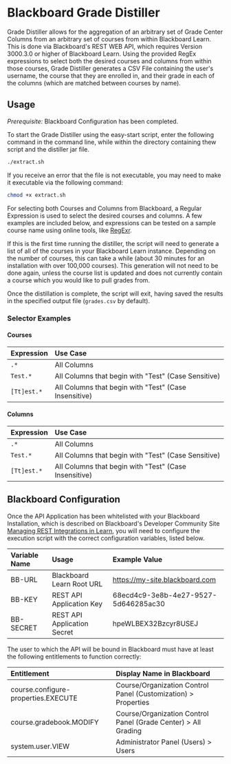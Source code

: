 Blackboard Grade Distiller
==========================

Grade Distiller allows for the aggregation of an arbitrary set of Grade Center Columns from an arbitrary set of courses
from within Blackboard Learn. This is done via Blackboard's REST WEB API, which requires Version 3000.3.0 or higher of
Blackboard Learn. Using the provided RegEx expressions to select both the desired courses and columns from within those
courses, Grade Distiller generates a CSV File containing the user's username, the course that they are enrolled in, and
their grade in each of the columns (which are matched between courses by name).

## Usage
_Prerequisite:_ Blackboard Configuration has been completed.

To start the Grade Distiller using the easy-start script, enter the following command in the command line, while within
the directory containing thew script and the distiller jar file.

```bash
./extract.sh
```

If you receive an error that the file is not executable, you may need to make it executable via the following command:
```bash
chmod +x extract.sh
```

For selecting both Courses and Columns from Blackboard, a Regular Expression is used to select the desired courses and
columns. A few examples are included below, and expressions can be tested on a sample course name using online tools,
like [RegExr](https://regexr.com).

If this is the first time running the distiller, the script will need to generate a list of all of the courses in your
Blackboard Learn instance. Depending on the number of courses, this can take a while (about 30 minutes for an
installation with over 100,000 courses). This generation will not need to be done again, unless the course list is
updated and does not currently contain a course which you would like to pull grades from.

Once the distillation is complete, the script will exit, having saved the results in the specified output file
(`grades.csv` by default).

### Selector Examples
#### Courses
| Expression     | Use Case                                               |
| :------------- | :----------------------------------------------------- |
| `.*`           | All Columns                                            |
| `Test.*`       | All Columns that begin with "Test" (Case Sensitive)    |
| `[Tt]est.*`    | All Columns that begin with "Test" (Case Insensitive)  |

#### Columns
| Expression     | Use Case                                               |
| :------------- | :----------------------------------------------------- |
| `.*`           | All Columns                                            |
| `Test.*`       | All Columns that begin with "Test" (Case Sensitive)    |
| `[Tt]est.*`    | All Columns that begin with "Test" (Case Insensitive)  |


## Blackboard Configuration
Once the API Application has been whitelisted with your Blackboard Installation, which is described on Blackboard's
Developer Community Site [Managing REST Integrations in Learn](https://community.blackboard.com/docs/DOC-1580-managing-rest-integrations-in-learn-the-rest-integrations-tool-for-system-administrators), you will need to configure the execution script with the correct configuration variables, listed below.

| Variable Name  | Usage                       | Example Value                        |
| :------------- | :-------------------------- | :----------------------------------- |
| BB-URL         | Blackboard Learn Root URL   | https://my-site.blackboard.com       |
| BB-KEY         | REST API Application Key    | 68ecd4c9-3e8b-4e27-9527-5d646285ac30 |
| BB-SECRET      | REST API Application Secret | hpeWLBEX32Bzcyr8USEJ                 |

The user to which the API will be bound in Blackboard must have at least the following entitlements to function
correctly:

| Entitlement                         | Display Name in Blackboard                                     |
| :---------------------------------- | :------------------------------------------------------------- |
| course.configure-properties.EXECUTE | Course/Organization Control Panel (Customization) > Properties |
| course.gradebook.MODIFY             | Course/Organization Control Panel (Grade Center) > All Grading |
| system.user.VIEW                    | Administrator Panel (Users) > Users                            |
